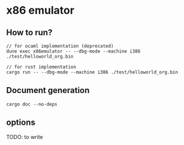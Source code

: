 # x86 emulator

## How to run?

```
// for ocaml implementation (deprecated)
dune exec x86emulator -- --dbg-mode --machine i386 ./test/helloworld_org.bin

// for rust implementation
cargo run -- --dbg-mode --machine i386 ./test/helloworld_org.bin

```

## Document generation
```
cargo doc --no-deps
```

## options
TODO: to write
